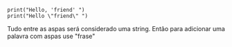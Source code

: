    print("Hello, 'friend' ")
    print("Hello \"friend\" ")
Tudo entre as aspas será considerado uma string. Então para adicionar uma palavra com aspas use \"frase\"